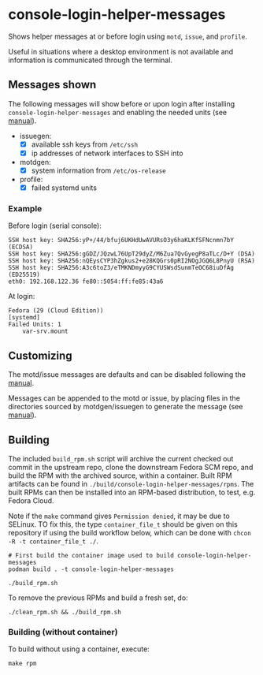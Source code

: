# console-login-helper-messages

Shows helper messages at or before login using `motd`, `issue`, and `profile`.

Useful in situations where a desktop environment is not available and information is communicated through the terminal.

## Messages shown

The following messages will show before or upon login after installing `console-login-helper-messages` and enabling the needed units (see [manual](manual.md)).

- issuegen:
    - [x] available ssh keys from `/etc/ssh`
    - [x] ip addresses of network interfaces to SSH into
- motdgen:
    - [x] system information from `/etc/os-release`
- profile:
    - [x] failed systemd units

### Example

Before login (serial console):

```
SSH host key: SHA256:yP+/44/bfuj6UKHdUwAVURsO3y6haKLKfSFNcnmn7bY (ECDSA)
SSH host key: SHA256:gGDZ/JQzwL76UpT29dyZ/M6Zua7QvGyegP8aTLc/D+Y (DSA)
SSH host key: SHA256:nQEysCYP3hZgkus2+e28KQGrs0pRI2NOgJGQ6L8PnyU (RSA)
SSH host key: SHA256:A3c6toZ3/eTMKNDmyyG9CYUSWsdSunmTeOC68iuDfAg (ED25519)
eth0: 192.168.122.36 fe80::5054:ff:fe85:43a6
```

At login:

```
Fedora (29 (Cloud Edition))
[systemd]
Failed Units: 1
    var-srv.mount
```

## Customizing

The motd/issue messages are defaults and can be disabled following the [manual](manual.md#Disabling-messages).

Messages can be appended to the motd or issue, by placing
files in the directories sourced by motdgen/issuegen to generate
the message (see [manual](manual.md#Appending-messages)).

## Building

The included `build_rpm.sh` script will archive the current checked out
commit in the upstream repo, clone the downstream Fedora SCM repo,
and build the RPM with the archived source, within a container.
Built RPM artifacts can be found in `./build/console-login-helper-messages/rpms`.
The built RPMs can then be installed into an RPM-based distribution,
to test, e.g. Fedora Cloud.

Note if the `make` command gives `Permission denied`, it may be
due to SELinux. TO fix this, the type `container_file_t` should be
given on this repository if using the build workflow below, which
can be done with `chcon -R -t container_file_t ./`.

```
# First build the container image used to build console-login-helper-messages
podman build . -t console-login-helper-messages

./build_rpm.sh
```

To remove the previous RPMs and build a fresh set, do:

```
./clean_rpm.sh && ./build_rpm.sh
```

### Building (without container)

To build without using a container, execute:

```
make rpm
```
